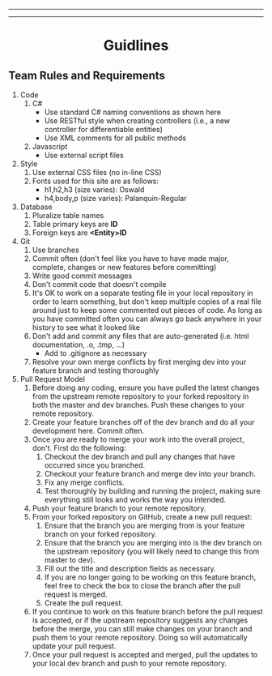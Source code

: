 <hr/>
<hr/>
<h1 align="center">Guidlines</h1> 

## Team Rules and Requirements

1. Code
   1. C# 
      - Use standard C# naming conventions as shown here
      - Use RESTful style when creating controllers (i.e., a new controller for differentiable entities)
      - Use XML comments for all public methods
   2. Javascript
      - Use external script files
2. Style
   1. Use external CSS files (no in-line CSS)
   2. Fonts used for this site are as follows:
      - h1,h2,h3 (size varies): Oswald
      - h4,body,p (size varies): Palanquin-Regular
3. Database
   1. Pluralize table names
   2. Table primary keys are **ID**
   3. Foreign keys are **\<Entity>ID**
4. Git
   1. Use branches
   2. Commit often (don't feel like you have to have made major, complete, changes or new features before committing)
   3. Write good commit messages
   4. Don't commit code that doesn't compile
   5. It's OK to work on a separate testing file in your local repository in order to learn something, but don't keep multiple copies of a real file around just to keep some commented out pieces of code. As long as you have committed often you can always go back anywhere in your history to see what it looked like
   6. Don't add and commit any files that are auto-generated (i.e. html documentation, .o, .tmp, ...)
      - Add to .gitignore as necessary
   7. Resolve your own merge conflicts by first merging dev into your feature branch and testing thoroughly
5. Pull Request Model
   1. Before doing any coding, ensure you have pulled the latest changes from the upstream remote repository to your forked repository in both the master and dev branches. Push these changes to your remote repository.
   2. Create your feature branches off of the dev branch and do all your development here. Commit often.
   3. Once you are ready to merge your work into the overall project, don't. First do the following:
      1. Checkout the dev branch and pull any changes that have occurred since you branched.
      2. Checkout your feature branch and merge dev into your branch.
      3. Fix any merge conflicts.
      4. Test thoroughly by building and running the project, making sure everything still looks and works the way you intended.
   4. Push your feature branch to your remote repository.
   5. From your forked repository on GitHub, create a new pull request:
      1.  Ensure that the branch you are merging from is your feature branch on your forked repository.
      2.  Ensure that the branch you are merging into is the dev branch on the upstream repository (you will likely need to change this from master to dev).
      3.  Fill out the title and description fields as necessary.
      4.  If you are no longer going to be working on this feature branch, feel free to check the box to close the branch after the pull request is merged.
      5.  Create the pull request.
   6.  If you continue to work on this feature branch before the pull request is accepted, or if the upstream repository suggests any changes before the merge, you can still make changes on your branch and push them to your remote repository. Doing so will automatically update your pull request.
   7.  Once your pull request is accepted and merged, pull the updates to your local dev branch and push to your remote repository.